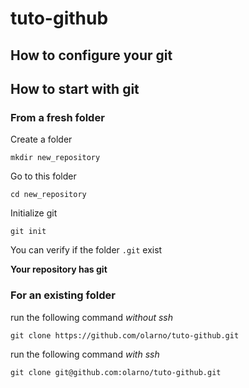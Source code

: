# tuto-github

## How to configure your git 

## How to start with git 

### From a fresh folder

Create a folder 

```
mkdir new_repository
```

Go to this folder 

``` 
cd new_repository
```

Initialize git 

```
git init
```

You can verify if the folder `.git` exist

**Your repository has git**

### For an existing folder

run the following command *without ssh*

```
git clone https://github.com/olarno/tuto-github.git
```

run the following command *with ssh*

```
git clone git@github.com:olarno/tuto-github.git
```



